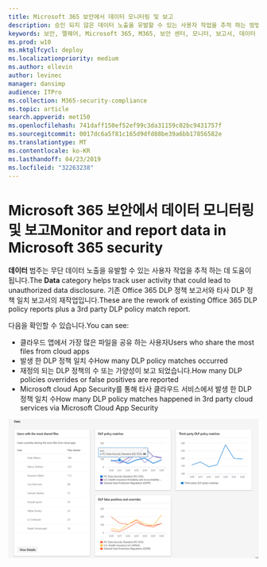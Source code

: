 ```yaml
---
title: Microsoft 365 보안에서 데이터 모니터링 및 보고
description: 승인 되지 않은 데이터 노출을 유발할 수 있는 사용자 작업을 추적 하는 방법에 대해 설명 합니다.
keywords: 보안, 맬웨어, Microsoft 365, M365, 보안 센터, 모니터, 보고서, 데이터
ms.prod: w10
ms.mktglfcycl: deploy
ms.localizationpriority: medium
ms.author: ellevin
author: levinec
manager: dansimp
audience: ITPro
ms.collection: M365-security-compliance
ms.topic: article
search.appverid: met150
ms.openlocfilehash: 741daff150ef52ef99c3da31159c02bc9431757f
ms.sourcegitcommit: 0017dc6a5f81c165d9dfd88be39a6bb17856582e
ms.translationtype: MT
ms.contentlocale: ko-KR
ms.lasthandoff: 04/23/2019
ms.locfileid: "32263238"
---
```

# <a name="monitor-and-report-data-in-microsoft-365-security"></a><span data-ttu-id="47778-104">Microsoft 365 보안에서 데이터 모니터링 및 보고</span><span class="sxs-lookup"><span data-stu-id="47778-104">Monitor and report data in Microsoft 365 security</span></span>

<span data-ttu-id="47778-105">**데이터** 범주는 무단 데이터 노출을 유발할 수 있는 사용자 작업을 추적 하는 데 도움이 됩니다.</span><span class="sxs-lookup"><span data-stu-id="47778-105">The **Data** category helps track user activity that could lead to unauthorized data disclosure.</span></span> <span data-ttu-id="47778-106">기존 Office 365 DLP 정책 보고서와 타사 DLP 정책 일치 보고서의 재작업입니다.</span><span class="sxs-lookup"><span data-stu-id="47778-106">These are the rework of existing Office 365 DLP policy reports plus a 3rd party DLP policy match report.</span></span>

<span data-ttu-id="47778-107">다음을 확인할 수 있습니다.</span><span class="sxs-lookup"><span data-stu-id="47778-107">You can see:</span></span>

* <span data-ttu-id="47778-108">클라우드 앱에서 가장 많은 파일을 공유 하는 사용자</span><span class="sxs-lookup"><span data-stu-id="47778-108">Users who share the most files from cloud apps</span></span>
* <span data-ttu-id="47778-109">발생 한 DLP 정책 일치 수</span><span class="sxs-lookup"><span data-stu-id="47778-109">How many DLP policy matches occurred</span></span>
* <span data-ttu-id="47778-110">재정의 되는 DLP 정책의 수 또는 가양성이 보고 되었습니다.</span><span class="sxs-lookup"><span data-stu-id="47778-110">How many DLP policies overrides or false positives are reported</span></span>
* <span data-ttu-id="47778-111">Microsoft cloud App Security를 통해 타사 클라우드 서비스에서 발생 한 DLP 정책 일치 수</span><span class="sxs-lookup"><span data-stu-id="47778-111">How many DLP policy matches happened in 3rd party cloud services via Microsoft Cloud App Security</span></span>

![모니터링 & 보고서 페이지의 데이터 범주](./media/security-docs/data.png)

